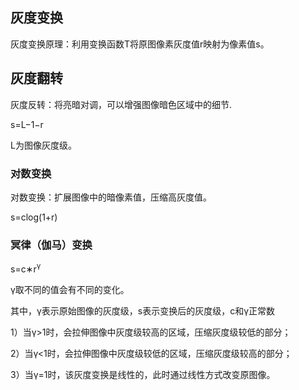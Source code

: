 ﻿## 灰度变换
灰度变换原理：利用变换函数T将原图像素灰度值r映射为像素值s。

## 灰度翻转
灰度反转：将亮暗对调，可以增强图像暗色区域中的细节.

s=L−1−r

L为图像灰度级。

### 对数变换
对数变换：扩展图像中的暗像素值，压缩高灰度值。

s=clog(1+r)

### 冥律（伽马）变换
s=c∗r<sup>γ</sup>

γ取不同的值会有不同的变化。

其中，γ表示原始图像的灰度级，s表示变换后的灰度级，c和γ正常数

1）当γ>1时，会拉伸图像中灰度级较高的区域，压缩灰度级较低的部分；

2）当γ<1时，会拉伸图像中灰度级较低的区域，压缩灰度级较高的部分；

3）当γ=1时，该灰度变换是线性的，此时通过线性方式改变原图像。
